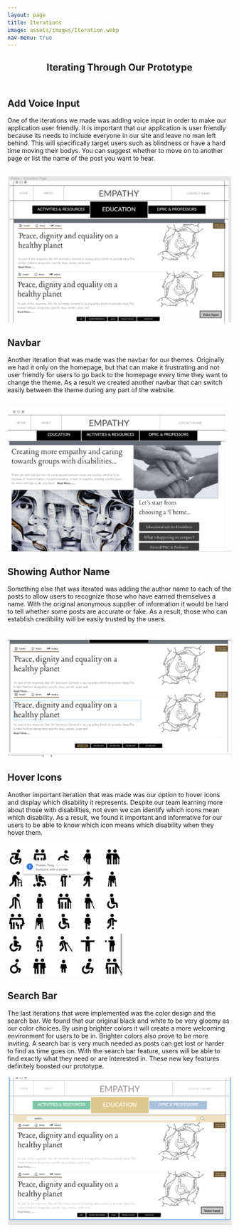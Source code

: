 ```yaml
---
layout: page
title: Iterations
image: assets/images/Iteration.webp
nav-menu: true
---
```


<!-- Main -->
<div id="main" class="alt">

<!-- One -->
<section id="one">
	<div class="inner">
		<header class="major">
			<h1>Iterating Through Our Prototype</h1>
		</header>

<!-- Content -->	
<div class="row">
	<div class="6u 12u$(small)">
		<h2 id="content">Add Voice Input</h2>
		<p>One of the iterations we made was adding voice input in order to make our application user friendly. It is important that our application is user friendly because its needs to include everyone in our site and leave no man left behind. This will specifically target users such as blindness or have a hard time moving their bodys. You can suggest whether to move on to another page or list the name of the post you want to hear.</p>
	</div>
	<div class="6u$ 12u$(small)">
		<br>
		<img src="assets/images/trumen/trumen-1.png">
	</div>
</div>
		
<div class="row">
	<div class="6u 12u$(small)">
		<h2 id="content">Navbar</h2>
		<p>Another iteration that was made was the navbar for our themes. Originally we had it only on the homepage, but that can make it frustrating and not user friendly for users to go back to the homepage every time they want to change the theme. As a result we created another navbar that can switch easily between the theme during any part of the website.</p>
	</div>
	<div class="6u$ 12u$(small)">
		<br>
		<img src="assets/images/trumen/trumen-2.png">
	</div>
</div>
		
<div class="row">
	<div class="6u 12u$(small)">
		<h2 id="content">Showing Author Name</h2>
		<p>Something else that was iterated was adding the author name to each of the posts to allow users to recognize those who have earned themselves a name. With the original anonymous supplier of information it would be hard to tell whether some posts are accurate or fake. As a result, those who can establish credibility will be easily trusted by the users.</p>
	</div>
	<div class="6u$ 12u$(small)">
		<br>
		<img src="assets/images/trumen/trumen-3.png">
	</div>
</div>
		
<div class="row">
	<div class="6u 12u$(small)">
		<h2 id="content">Hover Icons</h2>
		<p>Another important iteration that was made was our option to hover icons and display which disability it represents. Despite our  team learning more about those with disabilities, not even we can identify which icons mean which disability. As a result, we found it important and informative for our users to be able to know which icon means which disability when they hover them.</p>
	</div>
	<div class="6u$ 12u$(small)">
		<img style="height:300px;" src="assets/images/trumen/trumen-4.png">
	</div>
</div>
		
<div class="row">
	<div class="6u 12u$(small)">
		<h2 id="content">Search Bar</h2>
		<p>The last iterations that were implemented was the color design and the search bar. We found that our original black and white to be very gloomy as our color choices. By using brighter colors it will create a more welcoming environment for users to be in. Brighter colors also prove to be more inviting. A search bar is very much needed as posts can get lost or harder to find as time goes on. With the search bar feature, users will be able to find exactly what they need or are interested in. These new key features definitely boosted our prototype.</p>
	</div>
	<div class="6u$ 12u$(small)">
		<img src="assets/images/trumen/trumen-5.png">
	</div>
</div>
		
</div>
</section>

</div>
